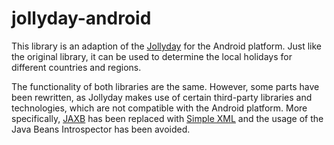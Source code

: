 # jollyday-android
This library is an adaption of the [Jollyday](https://github.com/svendiedrichsen/jollyday) for the Android platform. Just like the original library, it can be used to determine the local holidays for different countries and regions.

The functionality of both libraries are the same. However, some parts have been rewritten, as Jollyday makes use of certain third-party libraries and technologies, which are not compatible with the Android platform. More specifically, [JAXB](https://jaxb.java.net/) has been replaced with [Simple XML](http://simple.sourceforge.net/) and the usage of the Java Beans Introspector has been avoided.  

